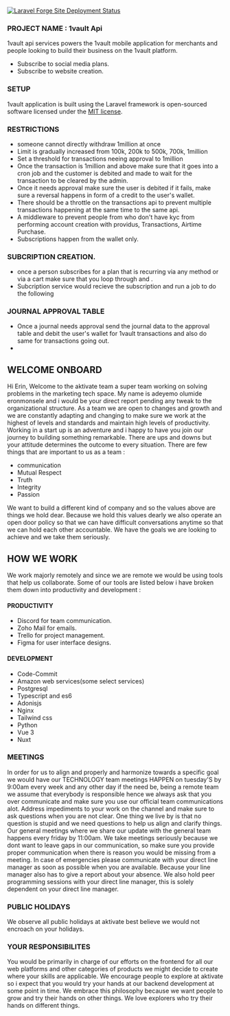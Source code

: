 
[![Laravel Forge Site Deployment Status](https://img.shields.io/endpoint?url=https%3A%2F%2Fforge.laravel.com%2Fsite-badges%2F7c4e2ab4-3b31-4579-9f11-fd67b867b67f%3Fdate%3D1%26commit%3D1&style=plastic)](https://forge.laravel.com/servers/734550/sites/2161996)

### PROJECT NAME :  1vault Api

1vault api services powers the 1vault mobile application for merchants and people looking to build their business on the 1vault platform.

- Subscribe to social media plans.
- Subscribe to website creation.

### SETUP

1vault application is built using the Laravel framework is open-sourced software licensed under the [MIT license](https://opensource.org/licenses/MIT).

### RESTRICTIONS

* someone cannot directly withdraw 1million at once
* Limit is gradually increased from 100k, 200k to 500k, 700k, 1million
* Set a threshold for transactions neeing approval to 1million 
* Once the transaction is 1million and above make sure that it goes into a cron job and the customer is debited and made to wait for the transaction to be cleared by the admin.
* Once it needs approval make sure the user is debited if it fails, make sure a reversal happens in form of a credit to the user's wallet.
* There should be a throttle on the transactions api to prevent multiple transactions happening at the same time to the same api.
* A middleware to prevent people from who don't have kyc from performing account creation with providus, Transactions, Airtime Purchase.
* Subscriptions happen from the wallet only.

### SUBCRIPTION CREATION.
* once a person subscribes for a plan that is recurring via any method or via a cart make sure that you loop through and .
* Subcription service would recieve the subscription and run a job to do the following

### JOURNAL APPROVAL TABLE
* Once a journal needs approval send the journal data to the approval table and debit the user's wallet for 1vault transactions and also do same for transactions going out.
*


## WELCOME ONBOARD

Hi Erin,
Welcome to the aktivate team a super team working on solving problems in the marketing tech space. My name is adeyemo olumide eronmonsele and i would be your direct report pending any tweak to the organizational structure. As a team we are open to changes and growth and we are constantly adapting and changing to make sure we work at the highest of levels and standards and maintain high levels of productivity. Working in a start up is an adventure and i happy to have you join our journey to building something remarkable. There are ups and downs but your attitude determines the outcome to every situation. There are few things that are important to us as a team :

* communication
* Mutual Respect
* Truth
* Integrity
* Passion

We want to build a different kind of company and so the values above are things we hold dear. Because we hold this values dearly we also operate an open door policy so that we can have difficult conversations anytime so that we can hold each other accountable. We have the goals we are looking to achieve and we take them seriously.

## HOW WE WORK
 We work majorly remotely and since we are remote we would be using tools that help us collaborate. Some of our tools are listed below i have broken them down into productivity and development :

#### PRODUCTIVITY
* Discord for team communication.
* Zoho Mail for emails.
* Trello for project management.
* Figma for user interface designs.

#### DEVELOPMENT
* Code-Commit
* Amazon web services(some select services)
* Postgresql
* Typescript and es6
* Adonisjs
* Nginx
* Tailwind css
* Python 
* Vue 3
* Nuxt 

### MEETINGS
In order for us to align and properly and harmonize towards a specific goal we would have our TECHNOLOGY team meetings HAPPEN on tuesday'S by 9:00am every week and any other day if the need be, being a remote team we assume that everybody is responsible hence we always ask that you over communicate and make sure you use our official team communications alot. Address impediments to your work on the channel and make sure to ask questions when you are not clear. One thing we live by is that no question is stupid and we need questions to help us align and clarify things. Our general meetings where we share our update with the general team happens every friday by 11:00am. We take meetings seriously because we dont want to leave gaps in our communication, so make sure you provide proper communication when there is reason you would be missing from a meeting. In case of emergencies please communicate with your direct line manager as soon as possible when you are available. Because your line manager also has to give a report about your absence. We also hold peer programming sessions with your direct line manager, this is solely dependent on your direct line manager.

### PUBLIC HOLIDAYS
We observe all public holidays at aktivate best believe we would not encroach on your holidays.

### YOUR RESPONSIBILITES

You would be primarily in charge of our efforts on the frontend for all our web platforms and other categories of products we might decide to create where your skills are applicable. We encourage people to explore at aktivate so i expect that you would try your hands at our backend development at some point in time. We embrace this philosophy because we want people to grow and try their hands on other things. We love explorers who try their hands on different things.
